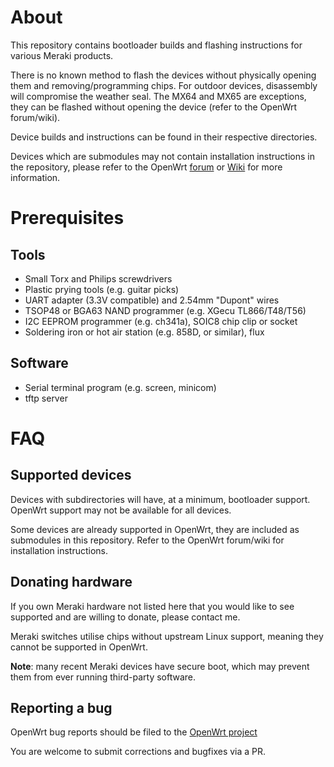 # About

This repository contains bootloader builds and flashing instructions for various Meraki products.

There is no known method to flash the devices without physically opening them and removing/programming chips. For outdoor devices, disassembly will compromise the weather seal. The MX64 and MX65 are exceptions, they can be flashed without opening the device (refer to the OpenWrt forum/wiki).

Device builds and instructions can be found in their respective directories.

Devices which are submodules may not contain installation instructions in the repository, please refer to the OpenWrt [forum](https://forum.openwrt.org/) or [Wiki](https://openwrt.org/toh/meraki/start) for more information.

# Prerequisites

## Tools
- Small Torx and Philips screwdrivers
- Plastic prying tools (e.g. guitar picks)
- UART adapter (3.3V compatible) and 2.54mm "Dupont" wires
- TSOP48 or BGA63 NAND programmer (e.g. XGecu TL866/T48/T56)
- I2C EEPROM programmer (e.g. ch341a), SOIC8 chip clip or socket
- Soldering iron or hot air station (e.g. 858D, or similar), flux

## Software
- Serial terminal program (e.g. screen, minicom)
- tftp server

# FAQ

## Supported devices

Devices with subdirectories will have, at a minimum, bootloader support. OpenWrt support may not be available for all devices.

Some devices are already supported in OpenWrt, they are included as submodules in this repository. Refer to the OpenWrt forum/wiki for installation instructions.

## Donating hardware

If you own Meraki hardware not listed here that you would like to see supported and are willing to donate, please contact me.

Meraki switches utilise chips without upstream Linux support, meaning they cannot be supported in OpenWrt.

**Note**: many recent Meraki devices have secure boot, which may prevent them from ever running third-party software.

## Reporting a bug

OpenWrt bug reports should be filed to the [OpenWrt project](https://github.com/openwrt/openwrt/issues)

You are welcome to submit corrections and bugfixes via a PR.

